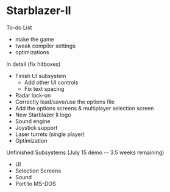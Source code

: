 # Starblazer-II
To-do List
- make the game
- tweak compiler settings
- optimizations

In detail (fix hitboxes)
- Finish UI subsystem
  - Add other UI controls
  - Fix text spacing
- Radar lock-on
- Correctly load/save/use the options file
- Add the options screens & multiplayer selection screen
- New Starblazer II logo
- Sound engine
- Joystick support
- Laser turrets (single player)
- Optimization

Unfinished Subsystems (July 15 demo -- 3.5 weeks remaining)
- UI
- Selection Screens
- Sound
- Port to MS-DOS
